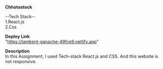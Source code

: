 **Chhotastock**


--Tech Stack--
<br/>
1.React.js
<br/>
2.Css

**Deploy Link**
<br/>
"https://lambent-ganache-49fce9.netlify.app"


**Description**
<br/>
In this Assignment, I used Tech-stack React.js and CSS. And this website is not responsive.
